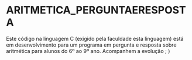 # ARITMETICA_PERGUNTAERESPOSTA
Este código na linguagem C (exigido pela faculdade esta linguagem) está em desenvolvimento para um programa em pergunta e resposta sobre aritmética para alunos do 6º ao 9º ano. Acompanhem a evolução ; )
